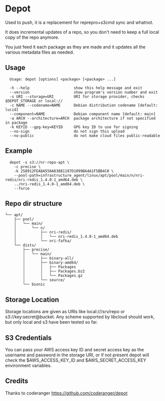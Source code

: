 Depot
=====

Used to push, it is a replacement for reprepro+s3cmd sync and whatnot.

It does incremental updates of a repo, so you don't need to keep a full local copy of the repo anymore.

You just feed it each package as they are made and it updates all the various metadata files as needed.

Usage
-----

```
  Usage: depot [options] <package> [<package> ...]

  -h --help                    show this help message and exit
  --version                    show program's version number and exit
  -s URI --storage=URI         URI for storage provider, checks $DEPOT_STORAGE or local://
  -c NAME --codename=NAME      Debian distribution codename [default: lucid]
  --component=NAME             Debian component name [default: main]
  -a ARCH --architecture=ARCH  package architecture if not specified in package
  -k KEYID --gpg-key=KEYID     GPG key ID to use for signing
  --no-sign                    do not sign this upload
  --no-public                  do not make cloud files public-readable
```

Example
-------

```
  depot -s s3://nr-repo-apt \
    -c precise \
    -k 258912FEA8A556A83881187D1099BA4A1F5BB4C0 \
    --pool-path=infrastructure_agent/linux/apt/pool/main/n/nri-redis/nri-redis_1.4.0-1_amd64.deb \
    ../nri-redis_1.4.0-1_amd64.deb \
    --force
```


Repo dir structure
-------------------
```
└── apt/
    ├── pool/
    │   └── main/
    │       └── n/
    │           ├── nri-redis/
    │           │   └── nri-redis_1.4.0-1_amd64.deb
    │           └── nri-fafka/
    └── dists/
        ├── precise/
        │   └── main/
        │       ├── binary-all/
        │       ├── binary-amd64/
        │       │   ├── Packages
        │       │   ├── Packages.bz2
        │       │   └── Packages.gz
        │       └── source/
        └── bionic
```

Storage Location
----------------

Storage locations are given as URIs like local:///srv/repo or s3://key:secret@bucket. Any scheme supported
by libcloud should work, but only local and s3 have been tested so far.

S3 Credentials
--------------

You can pass your AWS access key ID and secret access key as the username and password in the storage URI,
or if not present depot will check the $AWS_ACCESS_KEY_ID and $AWS_SECRET_ACCESS_KEY environment variables.


Credits
-------
Thanks to coderanger https://github.com/coderanger/depot